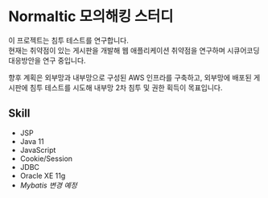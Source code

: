 # Normaltic 모의해킹 스터디

이 프로젝트는 침투 테스트를 연구합니다. <br/>
현재는 취약점이 있는 게시판을 개발해 웹 애플리케이션 취약점을 연구하며 시큐어코딩 대응방안을 연구 중입니다. 

향후 계획은 외부망과 내부망으로 구성된 AWS 인프라를 구축하고, 외부망에 배포된 게시판에 침투 테스트를 시도해 내부망 2차 침투 및 권한 획득이 목표입니다.

## Skill
- JSP
- Java 11
- JavaScript
- Cookie/Session
- JDBC 
- Oracle XE 11g
- *Mybatis 변경 예정* 
